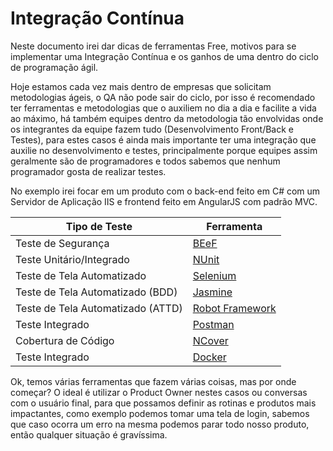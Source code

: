 # Integração Contínua
Neste documento irei dar dicas de ferramentas Free, motivos para se implementar uma Integração Contínua e os ganhos de uma dentro do ciclo de programação ágil.

Hoje estamos cada vez mais dentro de empresas que solicitam metodologias ágeis, o QA não pode sair do ciclo, por isso é recomendado ter ferramentas e metodologias que o auxiliem no dia a dia e facilite a vida ao máximo, há também equipes dentro da metodologia tão envolvidas onde os integrantes da equipe fazem tudo (Desenvolvimento Front/Back e Testes), para estes casos é ainda mais importante ter uma integração que auxilie no desenvolvimento e testes, principalmente porque equipes assim geralmente são de programadores e todos sabemos que nenhum programador gosta de realizar testes.

No exemplo irei focar em um produto com o back-end feito em C# com um Servidor de Aplicação IIS e frontend feito em AngularJS com padrão MVC.

|Tipo de Teste|Ferramenta|
|---|---|
|Teste de Segurança|<a href="https://github.com/beefproject/beef">BEeF</a>|
|Teste Unitário/Integrado|<a href="https://nunit.org/">NUnit</a>|
|Teste de Tela Automatizado|<a href="https://www.selenium.dev/">Selenium</a>|
|Teste de Tela Automatizado (BDD)|<a href="https://jasmine.github.io/">Jasmine</a>|
|Teste de Tela Automatizado (ATTD)|<a href="https://robotframework.org/">Robot Framework</a>|
|Teste Integrado|<a href="https://www.postman.com/">Postman</a>|
|Cobertura de Código|<a href="http://www.ncover.com/">NCover</a>|
|Teste Integrado|<a href="https://hub.docker.com/">Docker</a>|

Ok, temos várias ferramentas que fazem várias coisas, mas por onde começar? O ideal é utilizar o Product Owner nestes casos ou conversas com o usuário final, para que possamos definir as rotinas e produtos mais impactantes, como exemplo podemos tomar uma tela de login, sabemos que caso ocorra um erro na mesma podemos parar todo nosso produto, então qualquer situação é gravíssima.
